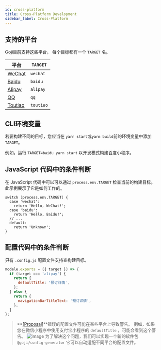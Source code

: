 ```yaml
---
id: cross-platform
title: Cross-Platform Development
sidebar_label: Cross-Platform
---
```


## 支持的平台

Goji目前支持这些平台， 每个目标都有一个 `TARGET` 名。

| 平台                                                                                                        | `TARGET`  |
| --------------------------------------------------------------------------------------------------------- | --------- |
| [WeChat](https://developers.weixin.qq.com/miniprogram/dev/framework/)                                     | `wechat`  |
| [Baidu](https://smartprogram.baidu.com/developer/index.html)                                              | `baidu`   |
| [Alipay](https://docs.alipay.com/mini/developer)                                                          | `alipay`  |
| [QQ](https://q.qq.com/wiki/develop/miniprogram/frame/)                                                    | `qq`      |
| [Toutiao](https://developer.toutiao.com/dev/cn/mini-app/introduction/about-mini-app/general-introduction) | `toutiao` |

## CLI环境变量

若要构建不同的目标，您应当在 `yarn start`或`yarn build`前的环境变量中添加` TARGET `。

例如，运行 `TARGET=baidu yarn start` 以开发模式构建百度小程序。

## JavaScript 代码中的条件判断

在 JavaScript 代码中可以可以通过 `process.env.TARGET` 检查当前的构建目标。 此示例展示了它是如何工作的。

```tsx
switch (process.env.TARGET) {
  case 'wechat':
    return 'Hello, WeChat!';
  case 'baidu':
    return 'Hello, Baidu!';
  // ...
  default:
    return 'Unknown';
}
```

## 配置代码中的条件判断

只有 `.config.js` 配置文件支持查构建目标。

```js
modele.exports = ({ target }) => {
  if (target === 'alipay') {
    return {
      defaultTitle: '预订详情',
    };
  } else {
    return {
      navigationBarTitleText: '预订详情',
    };
  }
};
```

> **[[Proposal]](https://app.asana.com/0/1147595010451657/1147595010451665)**错误的配置文件可能在某些平台上导致警告。 例如，如果您在微信小程序中使用支付宝小程序的 `defaultTitle` ，可能会看到这个警告。 ![image](https://user-images.githubusercontent.com/1812118/68004991-9f61b300-fcae-11e9-9892-4797f2a9da7d.png) 为了解决这个问题，我们可以实现一个新的软件包 `@goji/config-generator` 它可以自动适配不同平台的配置文件。
